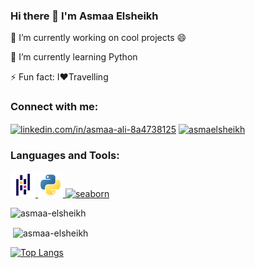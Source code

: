 ### Hi there 👋 I'm Asmaa Elsheikh
 
 🔭 I’m currently working on cool projects 😄 
 
 🌱 I’m currently learning Python 
 
 ⚡ Fun fact: I❤Travelling
<!--
**Asmaa-elsheikh/Asmaa-elsheikh** is a ✨ _special_ ✨ repository because its `README.md` (this file) appears on your GitHub profile.

Here are some ideas to get you started:

🔭 I’m currently working on ...cool projects
🌱 I’m currently learning ...Python
- 👯 I’m looking to collaborate on ...
- 🤔 I’m looking for help with ...
- 💬 Ask me about ...
- 📫 How to reach me: ...
- 😄 Pronouns: ...
- ⚡ Fun fact: ...
--><h3 

<h3 align="left">Connect with me:</h3>
<p align="left">
<a href="https://linkedin.com/in/linkedin.com/in/asmaa-ali-8a4738125" target="blank"><img align="center" src="https://raw.githubusercontent.com/rahuldkjain/github-profile-readme-generator/master/src/images/icons/Social/linked-in-alt.svg" alt="linkedin.com/in/asmaa-ali-8a4738125" height="30" width="40" /></a>
<a href="https://kaggle.com/asmaelsheikh" target="blank"><img align="center" src="https://raw.githubusercontent.com/rahuldkjain/github-profile-readme-generator/master/src/images/icons/Social/kaggle.svg" alt="asmaelsheikh" height="30" width="40" /></a>
</p>

<h3 align="left">Languages and Tools:</h3>
<p align="left"> <a href="https://pandas.pydata.org/" target="_blank" rel="noreferrer"> <img src="https://raw.githubusercontent.com/devicons/devicon/2ae2a900d2f041da66e950e4d48052658d850630/icons/pandas/pandas-original.svg" alt="pandas" width="40" height="40"/> </a> <a href="https://www.python.org" target="_blank" rel="noreferrer"> <img src="https://raw.githubusercontent.com/devicons/devicon/master/icons/python/python-original.svg" alt="python" width="40" height="40"/> </a> <a href="https://seaborn.pydata.org/" target="_blank" rel="noreferrer"> <img src="https://seaborn.pydata.org/_images/logo-mark-lightbg.svg" alt="seaborn" width="40" height="40"/> </a> </p>

<p align="left"> <img src="https://komarev.com/ghpvc/?username=asmaa-elsheikh&label=Profile%20views&color=0e75b6&style=flat" alt="asmaa-elsheikh" /> </p>

<p>&nbsp;<img align="center" src="https://github-readme-stats.vercel.app/api?username=asmaa-elsheikh&show_icons=true&locale=en" alt="asmaa-elsheikh" /></p>

[![Top Langs](https://github-readme-stats.vercel.app/api/top-langs/?username=asmaa-elsheikh)](https://github.com/anuraghazra/github-readme-stats)

